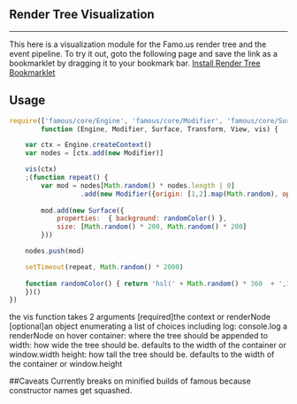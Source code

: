 ## Render Tree Visualization
-----------------------
This here is a visualization module  for the Famo.us render tree and the event pipeline.
To try it out, goto the following page and save the link as a bookmarklet by dragging
it to your bookmark bar. [Install Render Tree Bookmarklet](http://adnan-wahab.github.io/Render-Tree-Visualization)


## Usage
``` js
require(['famous/core/Engine', 'famous/core/Modifier', 'famous/core/Surface', 'famous/core/Transform', 'famous/core/View', '../vis.js'],
        function (Engine, Modifier, Surface, Transform, View, vis) {

    var ctx = Engine.createContext()
    var nodes = [ctx.add(new Modifier)]

    vis(ctx)
    ;(function repeat() {
        var mod = nodes[Math.random() * nodes.length | 0]
                  .add(new Modifier({origin: [1,2].map(Math.random), opacity: .8}))
                  
        mod.add(new Surface({
            properties:  { background: randomColor() },
            size: [Math.random() * 200, Math.random() * 200]
        }))

    nodes.push(mod)

    setTimeout(repeat, Math.random() * 2000)
    
    function randomColor() { return 'hsl(' + Math.random() * 360  + ',100%, 50%)' }
    })()
})
```
the vis function takes 2 arguments
[required]the context or renderNode
[optional]an object enumerating a list of choices including
log: console.log a renderNode on hover
container: where the tree should be appended to
width: how wide the tree should be. defaults to the width of the container or window.width
height: how tall the tree should be. defaults to the width of the container or window.height

##Caveats
Currently breaks on minified builds of famous because constructor names get
squashed.
